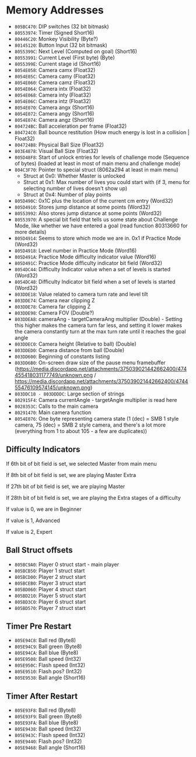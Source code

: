 Memory Addresses
================

- `805BC470`: DIP switches (32 bit bitmask)
- `80553974`: Timer (Signed Short16)
- `80446C20`: Monkey Visibility (Byte?)
- `80145120`: Button Input (32 bit bitmask)
- `8055399C`: Next Level (Computed on goal) (Short16)
- `80553991`: Current Level (First byte) (Byte)
- `8055399E`: Current stage id (Short16)
- `8054E058`: Camera camx (Float32)
- `8054E05C`: Camera camy (Float32)
- `8054E060`: Camera camz (Float32)
- `8054E064`: Camera intx (Float32)
- `8054E068`: Camera inty (Float32)
- `8054E06C`: Camera intz (Float32)
- `8054E070`: Camera angx (Short16)
- `8054E072`: Camera angy (Short16)
- `8054E074`: Camera angz (Short16)
- `804724BC`: Ball acceleration per frame (Float32)
- `804724C0`: Ball bounce restitution (How much energy is lost in a collision | Float32)
- `804724B8`: Physical Ball Size (Float32)
- `803E4878`: Visual Ball Size (Float32)
- `805D48F8`: Start of unlock entries for levels of challenge mode (Sequence of bytes) (loaded at least in most of main menu and challenge mode)
- `804C3F70`: Pointer to special struct (8062a294 at least in main menu)
  * Struct at 0x0: Whether Master is unlocked
  * Struct at 0x1: Max number of lives you could start with (if 3, menu for selecting number of lives doesn't show up)
  * Struct at 0x4: Number of play points
- `805D490C`: 0x1C plus the location of the current cm entry (Word32)
- `805D4910`: Stores jump distance at some points (Word32)
- `80553992`: Also stores jump distance at some points (Word32)
- `80553970`: A special bit field that tells us some state about Challenge Mode, like whether we have entered a goal (read function 80313660 for more details)
- `805D4914`: Seems to store which mode we are in. 0x1 if Practice Mode (Word32)
- `805D4918`: Level number in Practice Mode (Word16)
- `805D491A`: Practice Mode difficulty indicator value (Word16)
- `805D491C`: Practice Mode difficulty indicator bit field (Word32)
- `8054DC44`: Difficulty Indicator value when a set of levels is started (Word32)
- `8054DC48`: Difficulty Indicator bit field when a set of levels is started (Word32)
- `803DDE18`: Value related to camera turn rate and level tilt
- `803DDE74`: Camera near clipping Z
- `803DDE78`: Camera far clipping Z
- `803DDE98`: Camera FOV (Double?)
- `803DDEA8`: cameraAng - targetCameraAng multiplier (Double) - Setting this higher makes the camera turn far less, and setting it lower makes the camera constantly turn at the max turn rate until it reaches the goal angle
- `803DDEC0`: Camera height (Relative to ball) (Double)
- `803DDED0`: Camera distance from ball (Double)
- `803DD600`: Beginning of constants listing
- `803DD6B0`: On-screen draw size of the pause menu framebuffer (https://media.discordapp.net/attachments/375039021442662400/474455418031177749/unknown.png / https://media.discordapp.net/attachments/375039021442662400/474455476109574145/unknown.png)
- `803DDC18 - 803DDDDC`: Large section of strings
- `802915F4`: Camera currentAngle - targetAngle multiplier is read here
- `8028353C`: Calls to the main camera
- `80291470`: Main camera function
- `8054E076`: One byte representing camera state (1 (dec) = SMB 1 style camera, 75 (dec) = SMB 2 style camera, and there's a lot more (everything from 1 to about 105 - a few are duplicates))

## Difficulty Indicators

If 6th bit of bit field is set, we selected Master from main menu

If 8th bit of bit field is set, we are playing Master Extra

If 27th bit of bit field is set, we are playing Master

If 28th bit of bit field is set, we are playing the Extra stages of a difficulty

If value is 0, we are in Beginner

If value is 1, Advanced

If value is 2, Expert

## Ball Struct offsets

- `805BC9A0`: Player 0 struct start - main player
- `805BCB50`: Player 1 struct start
- `805BCD00`: Player 2 struct start
- `805BCEB0`: Player 3 struct start
- `805BD060`: Player 4 struct start
- `805BD210`: Player 5 struct start
- `805BD3C0`: Player 6 struct start
- `805BD570`: Player 7 struct start

## Timer Pre Restart

- `805E94C8`: Ball red (Byte8)
- `805E94C9`: Ball green (Byte8)
- `805E94CA`: Ball blue (Byte8)
- `805E9508`: Ball speed (Int32)
- `805E950C`: Flash speed (Int32)
- `805E9510`: Flash pos? (Int32)
- `805E9538`: Ball angle (Short16)

## Timer After Restart

- `805E93F8`: Ball red (Byte8)
- `805E93F9`: Ball green (Byte8)
- `805E93FA`: Ball blue (Byte8)
- `805E9438`: Ball speed (Int32)
- `805E943C`: Flash speed (Int32)
- `805E9440`: Flash pos? (Int32)
- `805E9468`: Ball angle (Short16)


